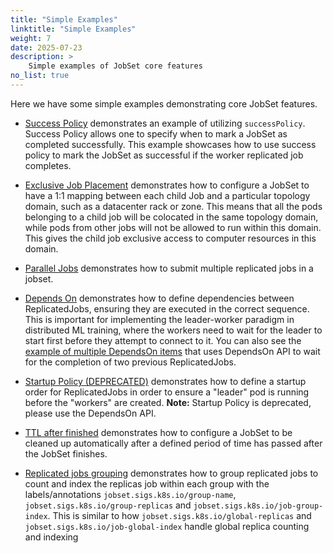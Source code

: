 ```yaml
---
title: "Simple Examples"
linktitle: "Simple Examples"
weight: 7
date: 2025-07-23
description: >
    Simple examples of JobSet core features
no_list: true
---
```


Here we have some simple examples demonstrating core JobSet features.

- [Success Policy](https://github.com/kubernetes-sigs/jobset/tree/main/site/static/examples/simple/success-policy.yaml) demonstrates an example of utilizing `successPolicy`.
  Success Policy allows one to specify when to mark a JobSet as completed successfully.
  This example showcases how to use success policy to mark the JobSet as successful if the worker replicated job completes.

- [Exclusive Job Placement](https://github.com/kubernetes-sigs/jobset/blob/main/site/static/examples/simple/exclusive-placement.yaml)
  demonstrates how to configure a JobSet to have a 1:1 mapping between each child Job and a particular topology domain, such as a datacenter rack or zone. This means that all the pods belonging to a child job will be colocated in the same topology domain, while pods from other jobs will not be allowed to run within this domain. This gives the child job exclusive access to computer resources in this domain.

- [Parallel Jobs](https://github.com/kubernetes-sigs/jobset/tree/main/site/static/examples/simple/paralleljobs.yaml)
  demonstrates how to submit multiple replicated jobs in a jobset.

- [Depends On](https://github.com/kubernetes-sigs/jobset/blob/main/site/static/examples/depends-on/depends-on.yaml)
  demonstrates how to define dependencies between ReplicatedJobs, ensuring they are executed in
  the correct sequence. This is important for implementing the leader-worker paradigm in distributed
  ML training, where the workers need to wait for the leader to start first before they attempt to
  connect to it. You can also see the [example of multiple DependsOn items](https://github.com/kubernetes-sigs/jobset/blob/main/site/static/examples/depends-on/multiple-depends-on.yaml)
  that uses DependsOn API to wait for the completion of two previous ReplicatedJobs.

- [Startup Policy (DEPRECATED)](https://github.com/kubernetes-sigs/jobset/tree/main/site/static/examples/startup-policy/startup-driver-ready.yaml)
  demonstrates how to define a startup order for ReplicatedJobs in order to ensure a "leader"
  pod is running before the "workers" are created. **Note:** Startup Policy is deprecated, please use the DependsOn API.

- [TTL after finished](https://github.com/kubernetes-sigs/jobset/tree/main/site/static/examples/simple/ttl-after-finished.yaml)
  demonstrates how to configure a JobSet to be cleaned up automatically after a defined period of time has passed after the JobSet finishes.

- [Replicated jobs grouping](https://github.com/kubernetes-sigs/jobset/blob/main/site/static/examples/simple/group.yaml)
  demonstrates how to group replicated jobs to count and index the replicas job within each group with the labels/annotations `jobset.sigs.k8s.io/group-name`, `jobset.sigs.k8s.io/group-replicas` and `jobset.sigs.k8s.io/job-group-index`. This is similar to how `jobset.sigs.k8s.io/global-replicas` and `jobset.sigs.k8s.io/job-global-index` handle global replica counting and indexing
  